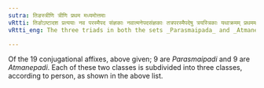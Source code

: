 ```yaml
---
sutra: तिङस्त्रीणि त्रीणि प्रथम मध्यमोत्तमाः
vRtti: तिङोऽष्टादश प्रत्ययाः नव परस्मैपद संज्ञकाः नवात्मनेपदसंज्ञकाः तत्रपरस्मैपदेषु त्रयस्त्रिकाः यथाक्रमम् प्रथममध्यमोत्तमसंज्ञा भवन्ति । आत्मनेपदेष्वपि त्रयास्त्रिकाः प्रथममध्यमोत्तमसंज्ञा भवन्ति ॥
vRtti_eng: The three triads in both the sets _Parasmaipada_ and _Atmanepada_, of conjugational affixes (comprised under the general name _tin_, a _pratyahara_ formed of the first and last of them, viz., _tip_ and _mahin_) are called, in order, Lowest (3rd person of European Grammar,) the middle (2nd person), and the highest (1st person).

---
```

Of the 19 conjugational affixes, above given; 9 are _Parasmaipadi_ and 9 are _Atmanepadi_. Each of these two classes is subdivided into three classes, according to person, as shown in the above list.